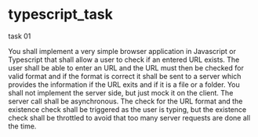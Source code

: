 # typescript_task

task 01

You shall implement a very simple browser application in Javascript or Typescript that shall allow a user to check if an entered URL exists. The user shall be able to enter an URL and the URL must then be checked for valid format and if the format is correct it shall be sent to a server which provides the information if the URL exits and if it is a file or a folder. You shall not implement the server side, but just mock it on the client. The server call shall be asynchronous.
The check for the URL format and the existence check shall be triggered as the user is typing, but the existence check shall be throttled to avoid that too many server requests are done all the time.
